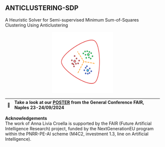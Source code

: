 ﻿## ANTICLUSTERING-SDP </br>
A Heuristic Solver for Semi-supervised Minimum Sum-of-Squares Clustering Using Anticlustering

<p align="center">
  <img src="https://github.com/antoniosudoso/pc-sos-sdp/blob/main/logo.svg" width="200" height="200" />
</p>

 
| :memo:        | Take a look at our [POSTER](https://uniroma1it-my.sharepoint.com/:b:/g/personal/croella_1544694_studenti_uniroma1_it/EScY_IIbJqtIt2BU7NrFvUIBZXxXX-1DVnxqn75ATRx3uw?e=LmZMhS) from the General Conference FAIR, Naples 23-24/09/2024      |
|---------------|:---------------------------------------------|


**﻿Acknowledgements** </br>
The work of Anna Livia Croella is supported by the FAIR (Future Artificial Intelligence Research) project, funded by the NextGenerationEU program within the PNRR-PE-AI scheme (M4C2, investment 1.3, line on Artificial Intelligence).
